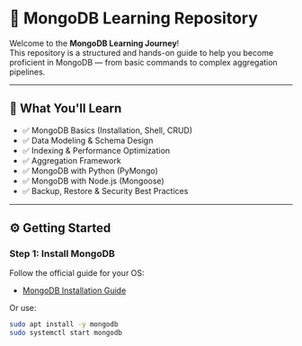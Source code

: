 # 📘 MongoDB Learning Repository

Welcome to the **MongoDB Learning Journey**!  
This repository is a structured and hands-on guide to help you become proficient in MongoDB — from basic commands to complex aggregation pipelines.

---

## 📌 What You'll Learn

- ✅ MongoDB Basics (Installation, Shell, CRUD)
- ✅ Data Modeling & Schema Design
- ✅ Indexing & Performance Optimization
- ✅ Aggregation Framework
- ✅ MongoDB with Python (PyMongo)
- ✅ MongoDB with Node.js (Mongoose)
- ✅ Backup, Restore & Security Best Practices

---

## ⚙️ Getting Started

### Step 1: Install MongoDB
Follow the official guide for your OS:
- [MongoDB Installation Guide](https://www.mongodb.com/docs/manual/installation/)

Or use:
```bash
sudo apt install -y mongodb
sudo systemctl start mongodb
